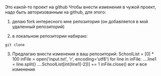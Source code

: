 Это какой-то проект на github
Чтобы внести изменения в чужой проект, надо быть авторизованным на github, для этого:
1. делаю fork интересного мне репозитория (он добавляется в мой удаленный репозиторий)

2. в локальном репозитории набираю:
```
git clone
```
3. Предлагаю внести изменения в ваш репозиторий:
SchoolList = [0] * 100
inFile = open('input.txt', 'r', encoding='utf8')
for line in inFile:
....line1 = line.split()
....SchoolList[int(line1[-2])] += 1
inFile.close()
вот и все изменения
